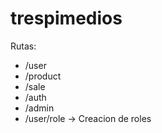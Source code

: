 # trespimedios

Rutas:
  - /user
  - /product
  - /sale
  - /auth
  - /admin
  - /user/role -> Creacion de roles

